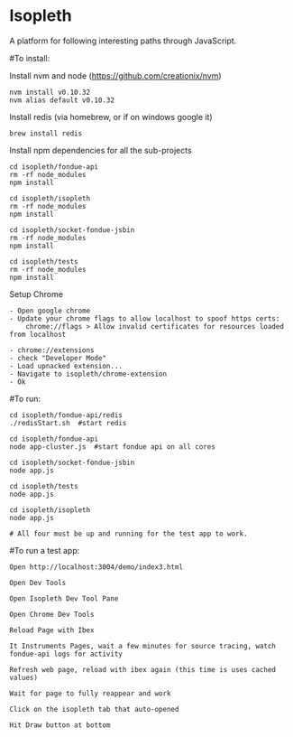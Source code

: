 # Isopleth

A platform for following interesting paths through JavaScript.

#To install:
    
Install nvm and node (https://github.com/creationix/nvm)
    
    nvm install v0.10.32
    nvm alias default v0.10.32
    
Install redis (via homebrew, or if on windows google it)
    
    brew install redis
       
Install npm dependencies for all the sub-projects
    
    cd isopleth/fondue-api
    rm -rf node_modules
    npm install
    
    cd isopleth/isopleth
    rm -rf node_modules
    npm install
    
    cd isopleth/socket-fondue-jsbin
    rm -rf node_modules
    npm install
    
    cd isopleth/tests
    rm -rf node_modules
    npm install
    
Setup Chrome
    
    - Open google chrome
    - Update your chrome flags to allow localhost to spoof https certs:
        chrome://flags > Allow invalid certificates for resources loaded from localhost

    - chrome://extensions
    - check "Developer Mode"
    - Load upnacked extension...
    - Navigate to isopleth/chrome-extension
    - Ok

#To run:
    
    cd isopleth/fondue-api/redis
    ./redisStart.sh  #start redis
    
    cd isopleth/fondue-api
    node app-cluster.js  #start fondue api on all cores
    
    cd isopleth/socket-fondue-jsbin
    node app.js
    
    cd isopleth/tests
    node app.js
    
    cd isopleth/isopleth
    node app.js
    
    # All four must be up and running for the test app to work.
    
#To run a test app:

    Open http://localhost:3004/demo/index3.html
             
    Open Dev Tools
             
    Open Isopleth Dev Tool Pane
    
    Open Chrome Dev Tools
    
    Reload Page with Ibex
    
    It Instruments Pages, wait a few minutes for source tracing, watch fondue-api logs for activity
    
    Refresh web page, reload with ibex again (this time is uses cached values)
    
    Wait for page to fully reappear and work
    
    Click on the isopleth tab that auto-opened
    
    Hit Draw button at bottom
    
